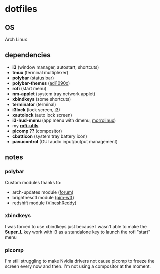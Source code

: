 # dotfiles

<!-- ![screenshot](./screenshot.jpg) -->

## OS

Arch Linux

## dependencies

- **i3** (window manager, autostart, shortcuts)
- **tmux** (terminal multiplexer)
- **polybar** (status bar)
- **polybar-themes** ([adi1090x](https://github.com/adi1090x/polybar-themes))
- **rofi** (start menu)
- **nm-applet** (system tray network applet)
- **xbindkeys** (some shortcuts)
- **terminator** (terminal)
- **i3lock** (lock screen, [i3](https://github.com/i3/i3lock))
- **xautolock** (auto lock screen)
- **i3-hud-menu** (app menu with dmenu, [morrolinux](https://github.com/morrolinux/i3-hud-menu))
- my [**rofi-utils**](https://github.com/twoojoo/rofi-utils)
- **picomp ??** (compositor)
- **cbatticon** (system tray battery icon)
- **pavucontrol** (GUI audio input/output management)

## notes

### polybar

Custom modules thanks to:
- arch-updates module ([forum](https://forum.archlabslinux.com/t/polybar-missing-icons-after-new-install/4086/4))
- brightnesctl module ([pim-wtf](https://github.com/pim-wtf/brightnessctl-polybar))
- redshift module ([VineshReddy](https://github.com/VineshReddy/polybar-redshift))

### xbindkeys

I was forced to use xbindkeys just because I wasn't able to make the **Super_L** key work with i3 as a standalone key to launch the rofi "start" menu

### picomp

I'm still struggling to make Nvidia drivers not cause picomp to freeze the screen every now and then. I'm not using a compositor at the moment.